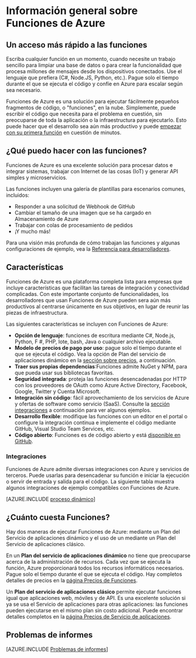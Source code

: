 <properties
   pageTitle="Información general sobre Funciones de Azure | Microsoft Azure"
   description="Entienda cómo Funciones de Azure puede optimizar cargas de trabajo asincrónicas mediante la creación de funciones simples que pueden escribirse en minutos."
   services="functions"
   documentationCenter="na"
   authors="mattchenderson"
   manager="erikre"
   editor=""
   tags=""
   keywords="Azure funciones, funciones, procesamiento de eventos, webhooks, proceso dinámico, arquitectura sin servidor"/>

<tags
   ms.service="functions"
   ms.devlang="multiple"
   ms.topic="get-started-article"
   ms.tgt_pltfrm="multiple"
   ms.workload="na"
   ms.date="03/09/2016"
   ms.author="cfowler;mahender"/>
   
   
# Información general sobre Funciones de Azure

## Un acceso más rápido a las funciones

Escriba cualquier función en un momento, cuando necesite un trabajo sencillo para limpiar una base de datos o para crear la funcionalidad que procesa millones de mensajes desde los dispositivos conectados. Use el lenguaje que prefiera (C#, Node.JS, Python, etc.). Pague solo el tiempo durante el que se ejecuta el código y confíe en Azure para escalar según sea necesario.

Funciones de Azure es una solución para ejecutar fácilmente pequeños fragmentos de código, o "funciones", en la nube. Simplemente, puede escribir el código que necesita para el problema en cuestión, sin preocuparse de toda la aplicación o la infraestructura para ejecutarlo. Esto puede hacer que el desarrollo sea aún más productivo y puede [empezar con su primera función](functions-create-first-azure-function.md) en cuestión de minutos.

## ¿Qué puedo hacer con las funciones?

Funciones de Azure es una excelente solución para procesar datos e integrar sistemas, trabajar con Internet de las cosas (IoT) y generar API simples y microservicios.

Las funciones incluyen una galería de plantillas para escenarios comunes, incluidos:

* Responder a una solicitud de Webhook de GitHub
* Cambiar el tamaño de una imagen que se ha cargado en Almacenamiento de Azure
* Trabajar con colas de procesamiento de pedidos
* ¡Y mucho más! 

Para una visión más profunda de cómo trabajan las funciones y algunas configuraciones de ejemplo, vea la [Referencia para desarrolladores](functions-reference.md).

## Características

Funciones de Azure es una plataforma completa lista para empresas que incluye características que facilitan las tareas de integración y conectividad complicadas. Con este importante conjunto de funcionalidades, los desarrolladores que usan Funciones de Azure pueden sera aún más productivos al centrarse únicamente en sus objetivos, en lugar de reunir las piezas de infraestructura.

Las siguientes características se incluyen con Funciones de Azure:
    
* **Opción de lenguaje**: funciones de escritura mediante C#, Node.js, Python, F #, PHP, lote, bash, Java o cualquier archivo ejecutable.  
* **Modelo de precios de pago por uso**: pague solo el tiempo durante el que se ejecuta el código. Vea la opción de Plan del servicio de aplicaciones dinámico en la [sección sobre precios](#pricing), a continuación.  
* **Traer sus propias dependencias**:Funciones admite NuGet y NPM, para que pueda usar sus bibliotecas favoritas.  
* **Seguridad integrada**: proteja las funciones desencadenadas por HTTP con los proveedores de OAuth como Azure Active Directory, Facebook, Google, Twitter y Cuenta Microsoft.  
* **Integración sin código**: fácil aprovechamiento de los servicios de Azure y ofertas de software como servicio (SaaS). Consulte la [sección integraciones](#integrations) a continuación para ver algunos ejemplos.  
* **Desarrollo flexible**: modifique las funciones con un editor en el portal o configure la integración continua e implemente el código mediante GitHub, Visual Studio Team Services, etc.  
* **Código abierto**: Funciones es de código abierto y está [disponible en GitHub](https://github.com/azure/azure-webjobs-sdk-script).  

### <a name="integrations"></a>Integraciones

Funciones de Azure admite diversas integraciones con Azure y servicios de terceros. Puede usarlas para desencadenar su función e iniciar la ejecución o servir de entrada y salida para el código. La siguiente tabla muestra algunos integraciones de ejemplo compatibles con Funciones de Azure.

[AZURE.INCLUDE [proceso dinámico](../../includes/functions-bindings.md)]

## <a name="pricing"></a>¿Cuánto cuesta Funciones?

Hay dos maneras de ejecutar Funciones de Azure: mediante un Plan del Servicio de aplicaciones dinámico y el uso de un mediante un Plan del Servicio de aplicaciones clásico.

En un **Plan del servicio de aplicaciones dinámico** no tiene que preocuparse acerca de la administración de recursos. Cada vez que se ejecuta la función, Azure proporcionará todos los recursos informáticos necesarios. Pague solo el tiempo durante el que se ejecuta el código. Hay completos detalles de precios en la [página Precios de Funciones](/pricing/details/functions).

Un **Plan del servicio de aplicaciones clásico** permite ejecutar funciones igual que aplicaciones web, móviles y de API. Es una excelente solución si ya se usa el Servicio de aplicaciones para otras aplicaciones: las funciones pueden ejecutarse en el mismo plan sin costo adicional. Puede encontrar detalles completos en la [página Precios de Servicio de aplicaciones](/pricing/details/app-service/).

## Problemas de informes

[AZURE.INCLUDE [Problemas de informes](../../includes/functions-reporting-issues.md)]

<!---HONumber=AcomDC_0420_2016-->